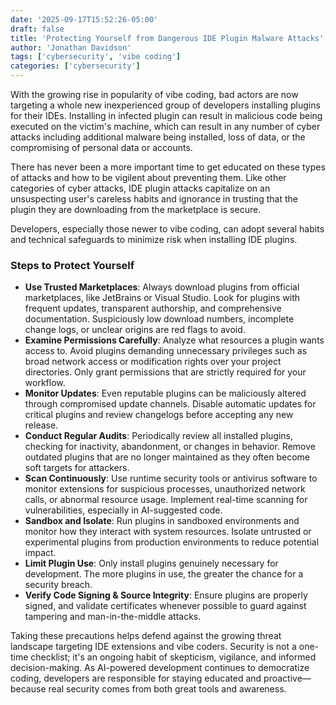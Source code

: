 ```yaml
---
date: '2025-09-17T15:52:26-05:00'
draft: false
title: 'Protecting Yourself from Dangerous IDE Plugin Malware Attacks'
author: 'Jonathan Davidson'
tags: ['cybersecurity', 'vibe coding']
categories: ['cybersecurity']
---
```


With the growing rise in popularity of vibe coding, bad actors are now targeting a whole new inexperienced group of developers installing plugins for their IDEs. Installing in infected plugin can result in malicious code being executed on the victim's machine, which can result in any number of cyber attacks including additional malware being installed, loss of data, or the compromising of personal data or accounts.

There has never been a more important time to get educated on these types of attacks and how to be vigilent about preventing them. Like other categories of cyber attacks, IDE plugin attacks capitalize on an unsuspecting user's careless habits and ignorance in trusting that the plugin they are downloading from the marketplace is secure.

Developers, especially those newer to vibe coding, can adopt several habits and technical safeguards to minimize risk when installing IDE plugins.

### Steps to Protect Yourself

- **Use Trusted Marketplaces**: Always download plugins from official marketplaces, like JetBrains or Visual Studio. Look for plugins with frequent updates, transparent authorship, and comprehensive documentation. Suspiciously low download numbers, incomplete change logs, or unclear origins are red flags to avoid.
- **Examine Permissions Carefully**: Analyze what resources a plugin wants access to. Avoid plugins demanding unnecessary privileges such as broad network access or modification rights over your project directories. Only grant permissions that are strictly required for your workflow.
- **Monitor Updates**: Even reputable plugins can be maliciously altered through compromised update channels. Disable automatic updates for critical plugins and review changelogs before accepting any new release.
- **Conduct Regular Audits**: Periodically review all installed plugins, checking for inactivity, abandonment, or changes in behavior. Remove outdated plugins that are no longer maintained as they often become soft targets for attackers.
- **Scan Continuously**: Use runtime security tools or antivirus software to monitor extensions for suspicious processes, unauthorized network calls, or abnormal resource usage. Implement real-time scanning for vulnerabilities, especially in AI-suggested code.
- **Sandbox and Isolate**: Run plugins in sandboxed environments and monitor how they interact with system resources. Isolate untrusted or experimental plugins from production environments to reduce potential impact.
- **Limit Plugin Use**: Only install plugins genuinely necessary for development. The more plugins in use, the greater the chance for a security breach.
- **Verify Code Signing & Source Integrity**: Ensure plugins are properly signed, and validate certificates whenever possible to guard against tampering and man-in-the-middle attacks.

Taking these precautions helps defend against the growing threat landscape targeting IDE extensions and vibe coders. Security is not a one-time checklist; it's an ongoing habit of skepticism, vigilance, and informed decision-making. As AI-powered development continues to democratize coding, developers are responsible for staying educated and proactive—because real security comes from both great tools and awareness.
